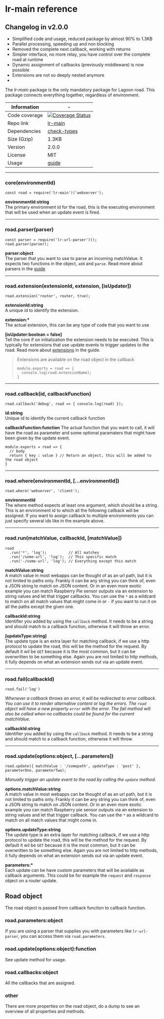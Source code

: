 # lr-main reference

## Changelog in v2.0.0
- Simplified code and usage, reduced package by almost 90% to 1.3KB
- Parallel processing, speeding up and non blocking
- Removed the complete next callback, working with returns
- Simpler interface, no more relay, you have control over the complete road at runtime
- Dynamic assignment of callbacks (previously middleware) is now possible
- Extensions are not so deeply nested anymore
-

The _lr-main_ package is the only mandatory package for Lagoon road. This package connects everything together, regardless of environment.

| Information | - |
| ----------- | - |
| Code coverage | [![Coverage Status](https://coveralls.io/repos/github/lagoon-road/lr-main/badge.svg?branch=master)](https://coveralls.io/github/lagoon-road/lr-main?branch=master) |
| Repo link | [lr-main](https://github.com/lagoon-road/lr-main) |
| Dependencies | [check-types](https://github.com/philbooth/check-types.js) |
| Size (Gzip)| 1.3KB |
| Version | 2.0.0 |
| License | MIT |
| Usage | [guide](https://lagoonroad.com/guide) |

---

### core(environmentId)  
```
const road = require('lr-main')('webserver');
```
**environmentId:string**  
The primary environment id for the road, this is the executing environment that will be used when an update event is fired.  

---

### road.parser(parser)
```
const parser = require('lr-url-parser')();
road.parser(parser);
```
**parser:object**  
The parser that you want to use to parse an incoming matchValue. It expects two functions in the object, `add` and `parse`. Read more about parsers in the [guide](https://lagoonroad.com/guide/writing-parsers)

---

### road.extension(extensionId, extension, [isUpdater])
```
road.extension('router', router, true);
```
**extensionId:string**  
A unique id to identify the extension.

**extension:\***  
The actual extension, this can be any type of code that you want to use

**[isUpdater:boolean = false]**  
Tell the core if on initialization the extension needs to be executed. This is typically for extensions that use update events to trigger updates to the road. Read more about [extensions](https://lagoonroad.com/guide/writing-extensions) in the guide.

> Extensions are available on the road object in the callback
> ```
> module.exports = road => {
>   console.log(road.extensionName);
> }
>```

---

### road.callback(id, callbackFunction)
```
road.callback('debug', road => { console.log(road) });
```
**id:string**  
Unique id to identify the current callback function

**callbackFunction:function**
The actual function that you want to call, it will have the road as parameter and some optional paramaters that might have been given by the update event.
```
module.exports = road => {
  // body
  return { key : value } // Return an object, this will be added to the road object
}
```


---

### road.where(environmentId, [...environmentId])

```
road.where('webserver', 'client');
```

**environmentId**  
The where method expects at least one argument, which should be a string. This is an environment id to which all the following callback will be assigned. If you want to assign callback to multiple environments you can just specify several ids like in the example above.

---

### road.run(matchValue, callbackId, [matchValue])

```
road
  .run('*', 'log');          // All matches
  .run('/some-url', 'log');  // This specific match
  .run('-/some-url', 'log'); // Everything except this match
```

**matchValue:string**  
A match value in most webapps can be thought of as an url path, but it is not limited to paths only. Frankly it can be any string you can think of, even a JSON string to match on JSON content. Or in an even more exotic example you can match Raspberry Pie sensor outputs via an extension to string values and let that trigger callbacks. You can use the `*` as a wildcard to match on all match values that might come in or `-` if you want to run it on all the paths except the given one.

**callbackId:string**  
Identifier you added by using the `callback` method. It needs to be a string and should match to a callback function, otherwise it will throw an error.

**[updateType:string]**  
The update type is an extra layer for matching callback, if we use a http protocol to update the road, this will be the method for the request. By default it wil be `GET` because it is the most common, but it can be overwritten to be something else. Again you are not limited to http methods, it fully depends on what an extension sends out via an update event.

---

### road.fail(callbackId)

```
road.fail('log')
```

_Whenever a callback throws an error, it will be redirected to error callback. You can use it to render alternative content or log the errors. The `road` object will have a new property `error` with the error. The fail method will also be called when no callbacks could be found for the current matchValue._

**callbackId:string**  
Identifier you added by using the `callback` method. It needs to be a string and should match to a callback function, otherwise it will throw.

---

### road.update(options:object, [...parameters])

```
road.update({ matchValue : '/somepath', updateType : 'post' }, parameterOne, parameterTwo);
```
_Manually trigger an update event to the road by calling the `update` method._

**options.matchValue:string**  
A match value in most webapps can be thought of as an url path, but it is not limited to paths only. Frankly it can be any string you can think of, even a JSON string to match on JSON content. Or in an even more exotic example you can match Raspberry pie sensor outputs via an extension to string values and let that trigger callback. You can use the `*` as a wildcard to match on all match values that might come in.

**options.updateType:string**  
The update type is an extra layer for matching callback, if we use a http protocol to update the road, this will be the method for the request. By default it wil be `GET` because it is the most common, but it can be overwritten to be something else. Again you are not limited to http methods, it fully depends on what an extension sends out via an update event.

**parameters:\***  
Each update can be have custom parameters that will be available as callback arguments. This could be for example the `request` and `response` object on a router update.

## Road object
The road object is passed from callback function to callback function.

### road.parameters:object
If you are using a parser that supplies you with parameters like `lr-url-parser`, you can access them via `road.parameters`.

### road.update(options:object):function
See update method for usage.

### road.callbacks:object
All the callbacks that are assigned.

### other
There are more properties on the road object, do a dump to see an overview of all properties and methods.
